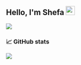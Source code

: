 
## Hello, I'm Shefa <img src="https://raw.githubusercontent.com/zluvsand/zluvsand/master/wave.gif" height="25px" width="25px">

<a href="https://www.linkedin.com/in/shefaa-sumait-2b2639247">
    <img src="https://img.shields.io/badge/LINKEDIN-12100E?logo=linkedin&color=pink&logoColor=whihte" />
</a>


### 📈 GitHub stats
<p><img src="https://github-readme-streak-stats.herokuapp.com/?user=shefaabi&theme=omni"/></p>



<!-- [![Header](https://raw.githubusercontent.com/zluvsand/zluvsand/master/header.png "Header")](https://medium.com/@zluvsand) -->
<!-- <img src="https://media.giphy.com/media/Cmr1OMJ2FN0B2/source.gif" width="280" height="auto" /></a> -->

<!--
**Shefaabi/Shefaabi** is a ✨ _special_ ✨ repository because its `README.md` (this file) appears on your GitHub profile.

Here are some ideas to get you started:

- 🔭 I’m currently working on ...
- 🌱 I’m currently learning ...
- 👯 I’m looking to collaborate on ...
- 🤔 I’m looking for help with ...
- 💬 Ask me about ...
- 📫 How to reach me: ...
- 😄 Pronouns: ...
- ⚡ Fun fact: ...
-->
